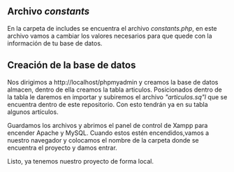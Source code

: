 ## Archivo *constants*

En la carpeta de includes se encuentra el archivo *constants.php*, en este archivo vamos a cambiar los valores necesarios para que quede con la información de tu base de datos. 

## Creación de la base de datos
Nos dirigimos a http://localhost/phpmyadmin y creamos la base de datos almacen, dentro de ella creamos la tabla articulos.
Posicionados dentro de la tabla le daremos en importar y subiremos el archivo *"articulos.sq"l* que se encuentra dentro de este repositorio. Con esto tendrán ya en su tabla algunos artículos.

Guardamos los archivos y abrimos el panel de control de Xampp para encender Apache y MySQL.
Cuando estos estén encendidos,vamos a nuestro navegador y colocamos el nombre de la carpeta donde se encuentra el proyecto y damos entrar.

Listo, ya tenemos nuestro proyecto de forma local.
